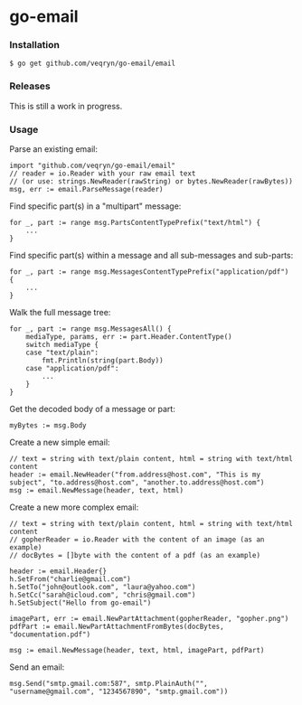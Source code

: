 # go-email

### Installation
    $ go get github.com/veqryn/go-email/email

### Releases
This is still a work in progress.

### Usage

Parse an existing email:

    import "github.com/veqryn/go-email/email"
    // reader = io.Reader with your raw email text
    // (or use: strings.NewReader(rawString) or bytes.NewReader(rawBytes))
    msg, err := email.ParseMessage(reader)


Find specific part(s) in a "multipart" message:

    for _, part := range msg.PartsContentTypePrefix("text/html") {
        ...
    }


Find specific part(s) within a message and all sub-messages and sub-parts:

    for _, part := range msg.MessagesContentTypePrefix("application/pdf") {
        ...
    }


Walk the full message tree:

    for _, part := range msg.MessagesAll() {
        mediaType, params, err := part.Header.ContentType()
        switch mediaType {
        case "text/plain":
            fmt.Println(string(part.Body))
        case "application/pdf":
            ...
        }
    }


Get the decoded body of a message or part:

    myBytes := msg.Body


Create a new simple email:

    // text = string with text/plain content, html = string with text/html content
    header := email.NewHeader("from.address@host.com", "This is my subject", "to.address@host.com", "another.to.address@host.com")
    msg := email.NewMessage(header, text, html)


Create a new more complex email:

    // text = string with text/plain content, html = string with text/html content
    // gopherReader = io.Reader with the content of an image (as an example)
    // docBytes = []byte with the content of a pdf (as an example)

    header := email.Header{}
    h.SetFrom("charlie@gmail.com")
    h.SetTo("john@outlook.com", "laura@yahoo.com")
    h.SetCc("sarah@icloud.com", "chris@gmail.com")
    h.SetSubject("Hello from go-email")

    imagePart, err := email.NewPartAttachment(gopherReader, "gopher.png")
    pdfPart := email.NewPartAttachmentFromBytes(docBytes, "documentation.pdf")

    msg := email.NewMessage(header, text, html, imagePart, pdfPart)


Send an email:

    msg.Send("smtp.gmail.com:587", smtp.PlainAuth("", "username@gmail.com", "1234567890", "smtp.gmail.com"))

